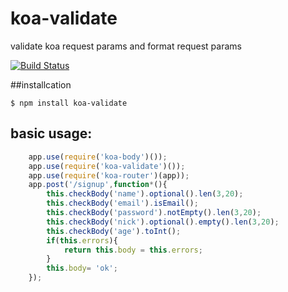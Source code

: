 koa-validate
============

validate koa request params and format request params 

[![Build Status](https://travis-ci.org/RocksonZeta/koa-validate.svg?branch=master)](https://travis-ci.org/RocksonZeta/koa-validate)

##installcation
```
$ npm install koa-validate
```


## basic usage:
```javascript
	app.use(require('koa-body')());
	app.use(require('koa-validate')());
	app.use(require('koa-router')(app));
	app.post('/signup',function*(){
		this.checkBody('name').optional().len(3,20);
		this.checkBody('email').isEmail();
		this.checkBody('password').notEmpty().len(3,20);
		this.checkBody('nick').optional().empty().len(3,20);
		this.checkBody('age').toInt();
		if(this.errors){
			return this.body = this.errors;
		}
		this.body= 'ok';
	});
```